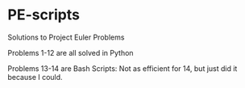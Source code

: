 # PE-scripts
Solutions to Project Euler Problems

Problems 1-12 are all solved in Python

Problems 13-14 are Bash Scripts:  Not as efficient for 14, but just did it because I could.
